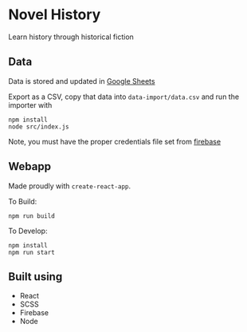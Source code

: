 # Novel History

Learn history through historical fiction

## Data

Data is stored and updated in [Google Sheets](https://docs.google.com/spreadsheets/d/1xXqFueMSxloRvuu3qsJnYkFFBbBUQDME3lXwhjAkhXI/edit?usp=sharing)

Export as a CSV, copy that data into `data-import/data.csv` and run the importer with

```
npm install
node src/index.js
```

Note, you must have the proper credentials file set from [firebase](http://www.firebase.com)


## Webapp

Made proudly with `create-react-app`. 

To Build:

```npm run build```

To Develop:

```
npm install
npm run start
```

## Built using

* React
* SCSS
* Firebase
* Node
